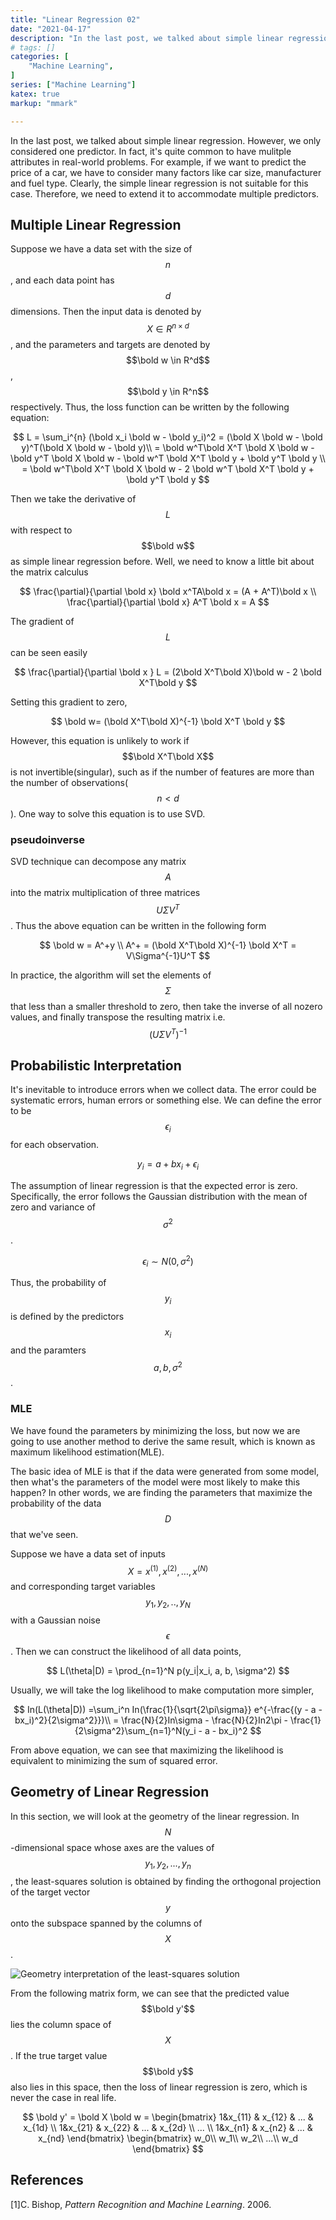 ```yaml
---
title: "Linear Regression 02"
date: "2021-04-17"
description: "In the last post, we talked about simple linear regression. However, we only considered one predictor. In fact, it's quite common to have mulitple attributes in real-world problems."
# tags: []
categories: [
    "Machine Learning",
]
series: ["Machine Learning"]
katex: true
markup: "mmark"

---
```




In the last post, we talked about simple linear regression. However, we only considered one predictor. In fact, it's quite common to have mulitple attributes in real-world problems. For example, if we want to predict the price of a car, we have to consider many factors like car size, manufacturer and fuel type. Clearly, the simple linear regression is not suitable for this case. Therefore, we need to extend it to accommodate multiple predictors.



## Multiple Linear Regression



Suppose we have a data set with the size of $$n$$ , and each data point has $$d$$ dimensions. Then the input data is denoted by  $$X \in R^{n \times d}$$, and the parameters and targets are denoted by $$\bold w \in R^d$$, $$\bold y \in R^n$$ respectively. Thus, the loss function can be written by the following equation:


$$
L = \sum_i^{n} (\bold x_i \bold w - \bold y_i)^2 = (\bold X \bold w - \bold y)^T(\bold X \bold w - \bold y)\\
= \bold w^T\bold X^T \bold X \bold w  - \bold y^T \bold X \bold w - \bold w^T \bold X^T \bold y + \bold y^T \bold y \\
= \bold w^T\bold X^T \bold X \bold w  - 2 \bold w^T \bold X^T \bold y + \bold y^T \bold y 
$$


Then we take the derivative of $$L$$ with respect to $$\bold w$$ as simple linear regression before. Well, we need to know a little bit about the matrix calculus


$$
\frac{\partial}{\partial \bold x} \bold x^TA\bold x = (A + A^T)\bold x \\
\frac{\partial}{\partial \bold x} A^T \bold x = A
$$




The gradient of $$L$$ can be seen easily


$$
\frac{\partial}{\partial \bold x } L = (2\bold X^T\bold X)\bold w - 2 \bold X^T\bold y
$$




Setting this gradient to zero,


$$
\bold w= (\bold X^T\bold X)^{-1} \bold X^T \bold y
$$


However, this equation is unlikely to work if  $$\bold X^T\bold X$$ is not invertible(singular), such as if the number of features are more than the number of observations($$n < d$$). One way to solve this equation is to use SVD.



### pseudoinverse

SVD technique can decompose any matrix $$A$$ into the matrix multiplication of  three matrices $$U\Sigma V^T$$. Thus the above equation can be written in the following form 


$$
\bold w = A^+y \\
A^+ = (\bold X^T\bold X)^{-1} \bold X^T = V\Sigma^{-1}U^T
$$




In practice, the algorithm will set the elements of $$\Sigma$$ that less than a smaller threshold to zero, then take the inverse of all nozero values, and finally transpose the resulting matrix i.e. $$(U\Sigma V^T)^{-1}$$



## Probabilistic Interpretation



It's inevitable to introduce errors when we collect data. The error could be systematic errors, human errors or something else. We can define the error to be $$\epsilon_i$$ for each observation. 


$$
y_i = a + bx_i + \epsilon_i
$$


The assumption of linear regression is that the expected error is zero. Specifically, the error follows the Gaussian distribution with the mean of zero and variance of $$\sigma^2$$.


$$
\epsilon_i \sim N(0, \sigma^2)
$$


Thus, the probability of $$y_i$$ is defined by the predictors $$x_i$$ and the paramters $$a, b, \sigma^2$$.



### MLE

We have found the parameters by minimizing the loss, but now we are going to use another method to derive the same result, which is known as maximum likelihood estimation(MLE).



The basic idea of MLE is that if the data were generated from some model, then what's the parameters of the model were most likely to make this happen? In other words, we are finding the parameters that maximize the probability of the data $$D$$ that we've seen.



Suppose we have a data set of inputs $$X={x^{(1)}, x^{(2)}, ..., x^{(N)}}$$ and corresponding target variables $${y_1, y_2, .., y_N}$$ with a Gaussian noise $$\epsilon$$. Then we can construct the likelihood of all data points,


$$
L(\theta|D) = \prod_{n=1}^N p(y_i|x_i, a, b, \sigma^2)
$$


Usually, we will take the log likelihood to make computation more simpler,


$$
In(L(\theta|D)) =\sum_i^n In(\frac{1}{\sqrt{2\pi\sigma}} e^{-\frac{(y - a - bx_i)^2}{2\sigma^2}})\\
= \frac{N}{2}In\sigma - \frac{N}{2}In2\pi - \frac{1}{2\sigma^2}\sum_{n=1}^N(y_i - a - bx_i)^2
$$


From above equation, we can see that maximizing the likelihood is equivalent to minimizing the sum of squared error.



## Geometry of Linear Regression



In this section, we will look at the geometry of the linear regression. In $$N$$-dimensional space whose axes are the values of $$y_1, y_2, ..., y_n$$ , the least-squares solution is obtained by finding the orthogonal projection of the target vector $$y$$ onto the subspace spanned by the columns of $$X$$.



![Geometry interpretation of the least-squares solution](/blog/post/images/geometry-linear-regression.png "Figure 1: Geometry interpretation of the least-squares solution. \(PRML 2006\)")





From the following matrix form, we can see that the predicted value $$\bold y'$$ lies the column space of $$X$$. If the true target value $$\bold y$$ also lies in this space, then the loss of linear regression is zero, which is never the case in real life.


$$
\bold y' = \bold X \bold w = \begin{bmatrix}
1&x_{11} & x_{12} & ... & x_{1d} \\ 
1&x_{21} & x_{22} & ... & x_{2d} \\ 
... \\ 
1&x_{n1} & x_{n2} & ... & x_{nd} 
\end{bmatrix}
\begin{bmatrix}
w_0\\
w_1\\
w_2\\
...\\
w_d
\end{bmatrix}
$$




## References



[1]C. Bishop, *Pattern Recognition and Machine Learning*. 2006.





